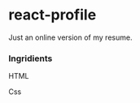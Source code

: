 # react-profile

Just an online version of my resume.

<h3>Ingridients</h3>
<p>HTML</p>
<p>Css</P>

